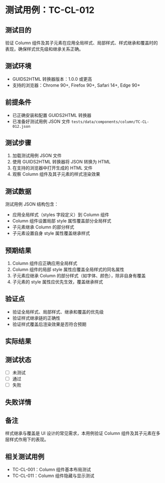 # 测试用例：TC-CL-012

## 测试目的

验证 Column 组件及其子元素在应用全局样式、局部样式、样式继承和覆盖时的表现，确保样式优先级和继承关系正确。

## 测试环境

- GUIDS2HTML 转换器版本：1.0.0 或更高
- 支持的浏览器：Chrome 90+, Firefox 90+, Safari 14+, Edge 90+

## 前提条件

- 已正确安装和配置 GUIDS2HTML 转换器
- 已准备好测试用例 JSON 文件 `tests/data/components/column/TC-CL-012.json`

## 测试步骤

1. 加载测试用例 JSON 文件
2. 使用 GUIDS2HTML 转换器将 JSON 转换为 HTML
3. 在支持的浏览器中打开生成的 HTML 文件
4. 观察 Column 组件及其子元素的样式渲染效果

## 测试数据

测试用例 JSON 结构包含：

- 应用全局样式（styles 字段定义）到 Column 组件
- Column 组件设置局部 style 属性覆盖部分全局样式
- 子元素继承 Column 的部分样式
- 子元素设置自身 style 属性覆盖继承样式

## 预期结果

1. Column 组件应正确应用全局样式
2. Column 组件的局部 style 属性应覆盖全局样式的同名属性
3. 子元素应继承 Column 的部分样式（如字体、颜色），除非自身有覆盖
4. 子元素的 style 属性应优先生效，覆盖继承样式

## 验证点

- 验证全局样式、局部样式、继承和覆盖的优先级
- 验证样式继承链的正确性
- 验证样式覆盖后渲染效果是否符合预期

## 实际结果

<!-- 测试后填写 -->

## 测试状态

- [ ] 未测试
- [ ] 通过
- [ ] 失败

## 失败详情

<!-- 如果测试失败，在此处填写失败原因 -->

## 备注

样式继承与覆盖是 UI 设计的常见需求，本用例验证 Column 组件及其子元素在多层样式作用下的表现。

## 相关测试用例

- TC-CL-001：Column 组件基本布局测试
- TC-CL-011：Column 组件隐藏与显示测试
